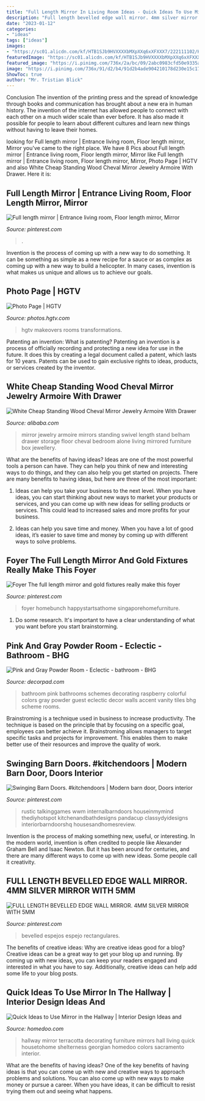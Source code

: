 ```yaml
---
title: "Full Length Mirror In Living Room Ideas - Quick Ideas To Use Mirror In The Hallway"
description: "Full length bevelled edge wall mirror. 4mm silver mirror with 5mm"
date: "2023-01-12"
categories:
- "ideas"
tags: ["ideas"]
images:
- "https://sc01.alicdn.com/kf/HTB1SJb9HVXXXXbMXpXXq6xXFXXX7/222111102/HTB1SJb9HVXXXXbMXpXXq6xXFXXX7.jpg"
featuredImage: "https://sc01.alicdn.com/kf/HTB1SJb9HVXXXXbMXpXXq6xXFXXX7/222111102/HTB1SJb9HVXXXXbMXpXXq6xXFXXX7.jpg"
featured_image: "https://i.pinimg.com/736x/2a/bc/09/2abc0983cfd50e9335ab41c3d81661f2.jpg"
image: "https://i.pinimg.com/736x/91/d2/b4/91d2b4ade904210178d230e15c17a7a7.jpg"
ShowToc: true
author: "Mr. Tristian Blick"
---
```



Conclusion
The invention of the printing press and the spread of knowledge through books and communication has brought about a new era in human history. The invention of the internet has allowed people to connect with each other on a much wider scale than ever before. It has also made it possible for people to learn about different cultures and learn new things without having to leave their homes.

	

		
looking for Full length mirror | Entrance living room, Floor length mirror, Mirror you've came to the right place. We have 8 Pics about Full length mirror | Entrance living room, Floor length mirror, Mirror like Full length mirror | Entrance living room, Floor length mirror, Mirror, Photo Page | HGTV and also White Cheap Standing Wood Cheval Mirror Jewelry Armoire With Drawer. Here it is:
		
    
## Full Length Mirror | Entrance Living Room, Floor Length Mirror, Mirror

<img loading=lazy src="https://i.pinimg.com/736x/63/c8/82/63c8828800fb02fb7d6ef3534bd03c16.jpg" onerror="this.onerror=null;this.src='https://tse3.mm.bing.net/th?id=OIP.SpZl9hgzF155rX1Zze_nTgHaHa&amp;pid=15.1';" alt="Full length mirror | Entrance living room, Floor length mirror, Mirror">

_Source: pinterest.com_

>. 

	

Invention is the process of coming up with a new way to do something. It can be something as simple as a new recipe for a sauce or as complex as coming up with a new way to build a helicopter. In many cases, invention is what makes us unique and allows us to achieve our goals.

    
## Photo Page | HGTV

<img loading=lazy src="https://hgtvhome.sndimg.com/content/dam/images/hgtv/fullset/2014/3/28/0/HFORF112H_neutral-contemporary-living-room_h.jpg.rend.hgtvcom.616.462.suffix/1400986270210.jpeg" onerror="this.onerror=null;this.src='https://tse3.mm.bing.net/th?id=OIP.-mHNB5VKu95vRkMv5iuq7QHaFj&amp;pid=15.1';" alt="Photo Page | HGTV">

_Source: photos.hgtv.com_

>hgtv makeovers rooms transformations. 

	

Patenting an invention: What is patenting?
Patenting an invention is a process of officially recording and protecting a new idea for use in the future. It does this by creating a legal document called a patent, which lasts for 10 years. Patents can be used to gain exclusive rights to ideas, products, or services created by the inventor.

    
## White Cheap Standing Wood Cheval Mirror Jewelry Armoire With Drawer

<img loading=lazy src="https://sc01.alicdn.com/kf/HTB1SJb9HVXXXXbMXpXXq6xXFXXX7/222111102/HTB1SJb9HVXXXXbMXpXXq6xXFXXX7.jpg" onerror="this.onerror=null;this.src='https://tse3.mm.bing.net/th?id=OIP.sZ8FMHd-XMO8UrBq7bDVlAHaHa&amp;pid=15.1';" alt="White Cheap Standing Wood Cheval Mirror Jewelry Armoire With Drawer">

_Source: alibaba.com_

>mirror jewelry armoire mirrors standing swivel length stand belham drawer storage floor cheval bedroom alone living mirrored furniture box jewellery. 

	

What are the benefits of having ideas?
Ideas are one of the most powerful tools a person can have. They can help you think of new and interesting ways to do things, and they can also help you get started on projects. There are many benefits to having ideas, but here are three of the most important: 
1. Ideas can help you take your business to the next level. When you have ideas, you can start thinking about new ways to market your products or services, and you can come up with new ideas for selling products or services. This could lead to increased sales and more profits for your business. 

2. Ideas can help you save time and money. When you have a lot of good ideas, it’s easier to save time and money by coming up with different ways to solve problems.

    
## Foyer The Full Length Mirror And Gold Fixtures Really Make This Foyer

<img loading=lazy src="https://i.pinimg.com/736x/2a/bc/09/2abc0983cfd50e9335ab41c3d81661f2.jpg" onerror="this.onerror=null;this.src='https://tse2.mm.bing.net/th?id=OIP.Ck9wa17XLWxevm9q-6bShAHaLH&amp;pid=15.1';" alt="Foyer The full length mirror and gold fixtures really make this foyer">

_Source: pinterest.com_

>foyer homebunch happystartsathome singaporehomefurniture. 

	

1. Do some research. It's important to have a clear understanding of what you want before you start brainstorming.

    
## Pink And Gray Powder Room - Eclectic - Bathroom - BHG

<img loading=lazy src="https://cdn.decorpad.com/photos/2013/03/21/41fc354abdea.jpg" onerror="this.onerror=null;this.src='https://tse2.mm.bing.net/th?id=OIP.RzQcupOP4jRpNAannaI4YwHaJ3&amp;pid=15.1';" alt="Pink and Gray Powder Room - Eclectic - bathroom - BHG">

_Source: decorpad.com_

>bathroom pink bathrooms schemes decorating raspberry colorful colors gray powder guest eclectic decor walls accent vanity tiles bhg scheme rooms. 

	

Brainstroming is a technique used in business to increase productivity. The technique is based on the principle that by focusing on a specific goal, employees can better achieve it. Brainstroming allows managers to target specific tasks and projects for improvement. This enables them to make better use of their resources and improve the quality of work.

    
## Swinging Barn Doors. #kitchendoors | Modern Barn Door, Doors Interior

<img loading=lazy src="https://i.pinimg.com/736x/95/a1/bf/95a1bf36c9561562422035134682d9cf.jpg" onerror="this.onerror=null;this.src='https://tse1.mm.bing.net/th?id=OIP.bqd1Shgz-8tB_Mpc9MyyzgHaJ3&amp;pid=15.1';" alt="Swinging Barn Doors. #kitchendoors | Modern barn door, Doors interior">

_Source: pinterest.com_

>rustic talkinggames wwm internalbarndoors houseinmymind thediyhotspot kitchenandbathdesigns pandacup classydyidesigns interiorbarndoorshq housesandhomesreview. 

	

Invention is the process of making something new, useful, or interesting. In the modern world, invention is often credited to people like Alexander Graham Bell and Isaac Newton. But it has been around for centuries, and there are many different ways to come up with new ideas. Some people call it creativity.

    
## FULL LENGTH BEVELLED EDGE WALL MIRROR. 4MM SILVER MIRROR WITH 5MM

<img loading=lazy src="https://i.pinimg.com/736x/91/d2/b4/91d2b4ade904210178d230e15c17a7a7.jpg" onerror="this.onerror=null;this.src='https://tse2.mm.bing.net/th?id=OIP.gXzN_C_2jcv7jbW-4yLKewHaNJ&amp;pid=15.1';" alt="FULL LENGTH BEVELLED EDGE WALL MIRROR. 4MM SILVER MIRROR WITH 5MM">

_Source: pinterest.com_

>bevelled espejos espejo rectangulares. 

	

The benefits of creative ideas: Why are creative ideas good for a blog?
Creative ideas can be a great way to get your blog up and running. By coming up with new ideas, you can keep your readers engaged and interested in what you have to say. Additionally, creative ideas can help add some life to your blog posts.

    
## Quick Ideas To Use Mirror In The Hallway | Interior Design Ideas And

<img loading=lazy src="http://www.homedoo.com/wp-content/uploads/2013/05/hallway-mirror-ideas-09.jpg" onerror="this.onerror=null;this.src='https://tse3.mm.bing.net/th?id=OIP.tPZHLGN0zwD_8Qeo5U64_wHaHa&amp;pid=15.1';" alt="Quick Ideas to Use Mirror in the Hallway | Interior Design Ideas and">

_Source: homedoo.com_

>hallway mirror terracotta decorating furniture mirrors hall living quick housetohome shelterness georgian homedoo colors sacramento interior. 

	

What are the benefits of having ideas?
One of the key benefits of having ideas is that you can come up with new and creative ways to approach problems and solutions. You can also come up with new ways to make money or pursue a career. When you have ideas, it can be difficult to resist trying them out and seeing what happens.

